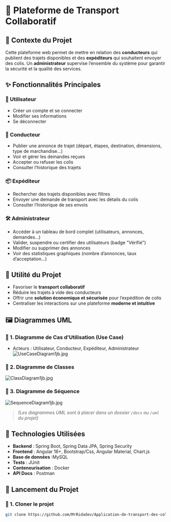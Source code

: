 # 🚚 Plateforme de Transport Collaboratif

## 📌 Contexte du Projet

Cette plateforme web permet de mettre en relation des **conducteurs** qui publient des trajets disponibles et des **expéditeurs** qui souhaitent envoyer des colis. Un **administrateur** supervise l’ensemble du système pour garantir la sécurité et la qualité des services.


## ✨ Fonctionnalités Principales

### 👤 Utilisateur
- Créer un compte et se connecter
- Modifier ses informations
- Se déconnecter

### 🚗 Conducteur
- Publier une annonce de trajet (départ, étapes, destination, dimensions, type de marchandise…)
- Voir et gérer les demandes reçues
- Accepter ou refuser les colis
- Consulter l’historique des trajets

### 📦 Expéditeur
- Rechercher des trajets disponibles avec filtres
- Envoyer une demande de transport avec les détails du colis
- Consulter l’historique de ses envois

### 🛠️ Administrateur
- Accéder à un tableau de bord complet (utilisateurs, annonces, demandes…)
- Valider, suspendre ou certifier des utilisateurs (badge "Vérifié")
- Modifier ou supprimer des annonces
- Voir des statistiques graphiques (nombre d’annonces, taux d’acceptation…)


## 🧠 Utilité du Projet

- Favoriser le **transport collaboratif**
- Réduire les trajets à vide des conducteurs
- Offrir une **solution économique et sécurisée** pour l’expédition de colis
- Centraliser les interactions sur une plateforme **moderne et intuitive**


## 🖼️ Diagrammes UML

### 📘 1. Diagramme de Cas d’Utilisation (Use Case)
- Acteurs : Utilisateur, Conducteur, Expéditeur, Administrateur
![UseCaseDiagram1jb.jpg](../../../Pictures/UseCaseDiagram1jb.jpg)
### 🧱 2. Diagramme de Classes
![ClassDiagram1jb.jpg](../../../Pictures/ClassDiagram1jb.jpg)
### 🔄 3. Diagramme de Séquence
![SequenceDiagram1jb.jpg](../../../Pictures/SequenceDiagram1jb.jpg)
> *(Les diagrammes UML sont à placer dans un dossier `/docs` ou `/uml` du projet)*


## 🧪 Technologies Utilisées

- **Backend** : Spring Boot, Spring Data JPA, Spring Security
- **Frontend** : Angular 16+, Bootstrap/Css, Angular Material, Chart.js
- **Base de données** :MySQL
- **Tests** : JUnit
- **Conteneurisation** : Docker
- **API Docs** : Postman


## 🚀 Lancement du Projet

### 🔧 1. Cloner le projet

```bash
git clone https://github.com/MrRidadev/Application-de-transport-des-colis.git
